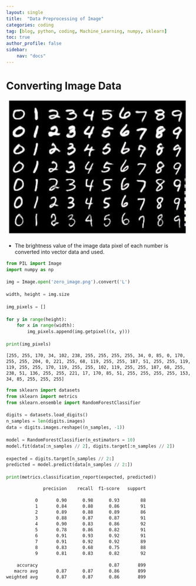 ```yaml
---
layout: single
title:  "Data Preprocessing of Image"
categories: coding
tag: [blog, python, coding, Machine_Learning, numpy, sklearn]
toc: true
author_profile: false
sidebar:
    nav: "docs"
---
```


# Converting Image Data

![img](/images/2022-04-13-Data_Preprocessing_of_Documents/MNIST.png)

- The brightness value of the image data pixel of each number is converted into vector data and used.


```python
from PIL import Image
import numpy as np

img = Image.open('zero_image.png').convert('L')

width, height = img.size

img_pixels = []

for y in range(height):
    for x in range(width):
        img_pixels.append(img.getpixel((x, y)))
        
print(img_pixels)
```

    [255, 255, 170, 34, 102, 238, 255, 255, 255, 255, 34, 0, 85, 0, 170, 255, 255, 204, 0, 221, 255, 68, 119, 255, 255, 187, 51, 255, 255, 119, 119, 255, 255, 170, 119, 255, 255, 102, 119, 255, 255, 187, 68, 255, 238, 51, 136, 255, 255, 221, 17, 170, 85, 51, 255, 255, 255, 255, 153, 34, 85, 255, 255, 255]
    


```python
from sklearn import datasets
from sklearn import metrics
from sklearn.ensemble import RandomForestClassifier

digits = datasets.load_digits()
n_samples = len(digits.images)
data = digits.images.reshape((n_samples, -1))

model = RandomForestClassifier(n_estimators = 10)
model.fit(data[:n_samples // 2], digits.target[:n_samples // 2])

expected = digits.target[n_samples // 2:]
predicted = model.predict(data[n_samples // 2:])

print(metrics.classification_report(expected, predicted))
```

                  precision    recall  f1-score   support
    
               0       0.90      0.98      0.93        88
               1       0.84      0.88      0.86        91
               2       0.89      0.88      0.89        86
               3       0.88      0.87      0.87        91
               4       0.90      0.83      0.86        92
               5       0.78      0.86      0.82        91
               6       0.91      0.93      0.92        91
               7       0.91      0.92      0.92        89
               8       0.83      0.68      0.75        88
               9       0.81      0.83      0.82        92
    
        accuracy                           0.87       899
       macro avg       0.87      0.87      0.86       899
    weighted avg       0.87      0.87      0.86       899
    
    
